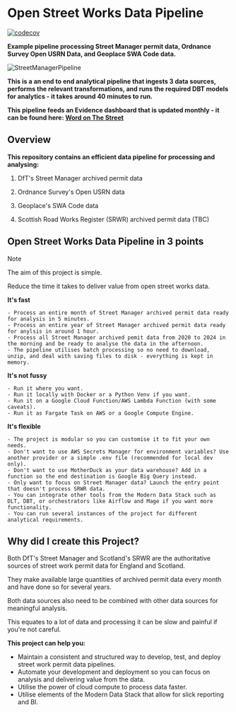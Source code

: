 # Open Street Works Data Pipeline

[![codecov](https://codecov.io/github/CHRISCARLON/Open-Street-Works-Data-Pipeline/branch/new-data-dev-branch/graph/badge.svg?token=T4PLSPAXDE)](https://codecov.io/github/CHRISCARLON/Open-Street-Works-Data-Pipeline)

**Example pipeline processing Street Manager permit data, Ordnance Survey Open USRN Data, and Geoplace SWA Code data.**

![StreetManagerPipeline](https://github.com/user-attachments/assets/b169f3b3-64bf-4129-9021-135a56726d3a)

**This is a an end to end analytical pipeline that ingests 3 data sources, performs the relevant transformations, and runs the required DBT models for analytics - it takes around 40 minutes to run.**

**This pipeline feeds an Evidence dashboard that is updated monthly - it can be found here: [Word on The Street](https://word-on-the-street.evidence.app)**

## Overview

**This repository contains an efficient data pipeline for processing and analysing:**

1. DfT's Street Manager archived permit data

2. Ordnance Survey's Open USRN data

3. Geoplace's SWA Code data

4. Scottish Road Works Register (SRWR) archived permit data (TBC)

## Open Street Works Data Pipeline in 3 points

> [!NOTE]
> The aim of this project is simple.
>
> Reduce the time it takes to deliver value from open street works data.

**It's fast**

    - Process an entire month of Street Manager archived permit data ready for analysis in 5 minutes.
    - Process an entire year of Street Manager archived permit data ready for anylsis in around 1 hour.
    - Process all Street Manager archived pemit data from 2020 to 2024 in the morning and be ready to analyse the data in the afternoon.
    - The pipeline utilises batch processing so no need to download, unzip, and deal with saving files to disk - everything is kept in memory.

**It's not fussy**

    - Run it where you want.
    - Run it locally with Docker or a Python Venv if you want.
    - Run it on a Google Cloud Function/AWS Lambda Function (with some caveats).
    - Run it as Fargate Task on AWS or a Google Compute Engine.

**It's flexible**

    - The project is modular so you can customise it to fit your own needs.
    - Don't want to use AWS Secrets Manager for environment variables? Use another provider or a simple .env file (recommended for local dev only).
    - Don't want to use MotherDuck as your data warehouse? Add in a function so the end destination is Google Big Query instead.
    - Only want to focus on Street Manager data? Launch the entry point that doesn't process SRWR data.
    - You can integrate other tools from the Modern Data Stack such as DLT, DBT, or orchestrators like Airflow and Mage if you want more functionality.
    - You can run several instances of the project for different analytical requirements.

## Why did I create this Project?

Both DfT's Street Manager and Scotland's SRWR are the authoritative sources of street work permit data for England and Scotland.

They make available large quantities of archived permit data every month and have done so for several years.

Both data sources also need to be combined with other data sources for meaningful analysis.

This equates to a lot of data and processing it can be slow and painful if you're not careful.

**This project can help you:**

- Maintain a consistent and structured way to develop, test, and deploy street work permit data pipelines.
- Automate your development and deployment so you can focus on analysis and delivering value from the data.
- Utilise the power of cloud compute to process data faster.
- Utilise elements of the Modern Data Stack that allow for slick reporting and BI.

